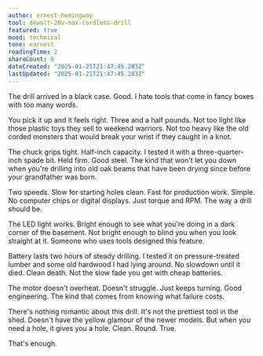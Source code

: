 ```yaml
---
author: ernest-hemingway
tool: dewalt-20v-max-cordless-drill
featured: true
mood: technical
tone: earnest
readingTime: 2
shareCount: 0
dateCreated: "2025-01-21T21:47:45.283Z"
lastUpdated: "2025-01-21T21:47:45.283Z"
---
```


The drill arrived in a black case. Good. I hate tools that come in fancy boxes with too many words.

You pick it up and it feels right. Three and a half pounds. Not too light like those plastic toys they sell to weekend warriors. Not too heavy like the old corded monsters that would break your wrist if they caught in a knot.

The chuck grips tight. Half-inch capacity. I tested it with a three-quarter-inch spade bit. Held firm. Good steel. The kind that won't let you down when you're drilling into old oak beams that have been drying since before your grandfather was born.

Two speeds. Slow for starting holes clean. Fast for production work. Simple. No computer chips or digital displays. Just torque and RPM. The way a drill should be.

The LED light works. Bright enough to see what you're doing in a dark corner of the basement. Not bright enough to blind you when you look straight at it. Someone who uses tools designed this feature.

Battery lasts two hours of steady drilling. I tested it on pressure-treated lumber and some old hardwood I had lying around. No slowdown until it died. Clean death. Not the slow fade you get with cheap batteries.

The motor doesn't overheat. Doesn't struggle. Just keeps turning. Good engineering. The kind that comes from knowing what failure costs.

There's nothing romantic about this drill. It's not the prettiest tool in the shed. Doesn't have the yellow glamour of the newer models. But when you need a hole, it gives you a hole. Clean. Round. True.

That's enough.
